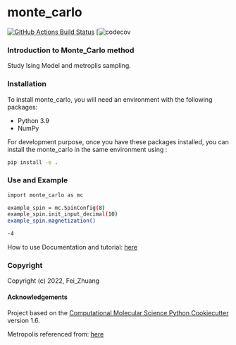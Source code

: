 monte_carlo
==============================
[//]: # (Badges)
[![GitHub Actions Build Status](https://github.com/REPLACE_WITH_OWNER_ACCOUNT/monte_carlo/workflows/CI/badge.svg)](https://github.com/REPLACE_WITH_OWNER_ACCOUNT/monte_carlo/actions?query=workflow%3ACI)
[![codecov](https://codecov.io/gh/FeiQuantumSoftware/Monte_Carlo/commit/5941e927d2e5f732af2d63403d6176b5ffd709b1/)


### Introduction to Monte_Carlo method


Study Ising Model and metroplis sampling.


### Installation

To install monte_carlo, you will need an environment with the following packages:

* Python 3.9
* NumPy

For development purpose, once you have these packages installed, you can install the monte_carlo in the same environment using :

   ```sh
   pip install -e .
   ```



<!-- USAGE EXAMPLES -->
### Use and Example


   ```sh
   import monte_carlo as mc
   
   example_spin = mc.SpinConfig(8)
   example_spin.init_input_decimal(10)
   example_spin.magnetization()
   ```
   
   ```sh
   -4
   ```

 
How to use Documentation and tutorial: [here](https://monte-carlo-feiquantumsoftware.readthedocs.io/en/latest/)

<!-- ROADMAP -->



### Copyright

Copyright (c) 2022, Fei_Zhuang


#### Acknowledgements
 
Project based on the 
[Computational Molecular Science Python Cookiecutter](https://github.com/molssi/cookiecutter-cms) version 1.6.


Metropolis referenced from: [here](https://arxiv.org/pdf/0803.0217.pdf)
